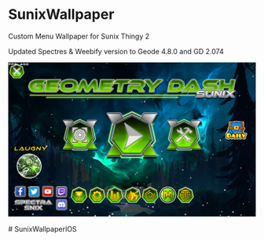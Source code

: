 # SunixWallpaper
Custom Menu Wallpaper for Sunix Thingy 2

Updated Spectres & Weebify version to Geode 4.8.0 and GD 2.074

<p align="center">
	<img src="/MainMenu.png" />
</p>
#   S u n i x W a l l p a p e r I O S 
 
 